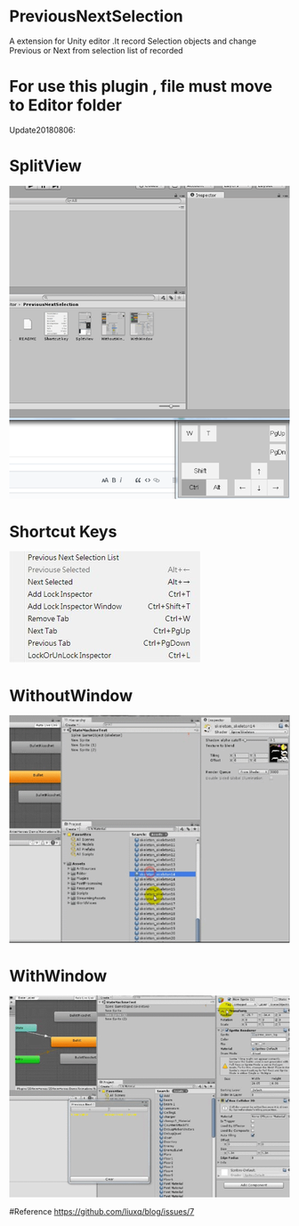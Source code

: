 # PreviousNextSelection
A extension for Unity editor .It record Selection objects and change Previous or Next from selection list of recorded

# For use this plugin , file must move to Editor folder

Update20180806: 

# SplitView
![Alt Text](https://github.com/Yu5h1/PreviousNextSelection/blob/master/SplitView.gif)

# Shortcut Keys
![Alt Text](https://github.com/Yu5h1/PreviousNextSelection/blob/master/Shortcut%20key.jpg)

# WithoutWindow
![Alt Text](https://github.com/Yu5h1/PreviousNextSelection/blob/master/WithoutWindow.gif)

# WithWindow
![Alt Text](https://github.com/Yu5h1/PreviousNextSelection/blob/master/WithWindow.gif)

#Reference 
	https://github.com/liuxq/blog/issues/7